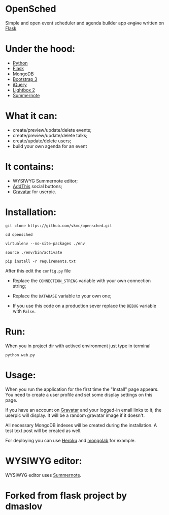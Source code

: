# OpenSched

Simple and open event scheduler and agenda builder app ~~engine~~ written on [Flask](http://flask.pocoo.org/)

# Under the hood:
- [Python](http://python.org/)
- [Flask](http://flask.pocoo.org/)
- [MongoDB](http://www.mongodb.org/)
- [Bootstrap 3](http://getbootstrap.com/)
- [jQuery](http://jquery.com)
- [Lightbox 2](https://github.com/lokesh/lightbox2)
- [Summernote](http://hackerwins.github.io/summernote/)


# What it can:
- create/preview/update/delete events;
- create/preview/update/delete talks;
- create/update/delete users;
- build your own agenda for an event

# It contains:
- WYSIWYG Summernote editor;
- [AddThis](http://www.addthis.com/) social buttons;
- [Gravatar](http://gravatar.com) for userpic.

# Installation:
`git clone https://github.com/vkmc/opensched.git`

`cd opensched`

`virtualenv --no-site-packages ./env`

`source ./env/bin/activate`

`pip install -r requirements.txt`

After this edit the `config.py` file

- Replace the `CONNECTION_STRING` variable with your own connection string;

- Replace the `DATABASE` variable to your own one;

- If you use this code on a production sever replace the `DEBUG` variable with `False`.

# Run:
When you in project dir with actived environment just type in terminal

`python web.py`

# Usage:
When you run the application for the first time the "Install" page appears. You need to create a user profile and set some display settings on this page.

If you have an account on [Gravatar](http://gravatar.com) and your logged-in email links to it, the userpic will display. It will be a random gravatar image if it doesn't.

All necessary MongoDB indexes will be created during the installation. A test text post will be created as well.

For deploying you can use [Heroku](http://heroku.com) and [mongolab](http://mongolab.com) for example.

# WYSIWYG editor:
WYSIWYG editor uses [Summernote](http://hackerwins.github.io/summernote/).

# Forked from flask project by dmaslov
